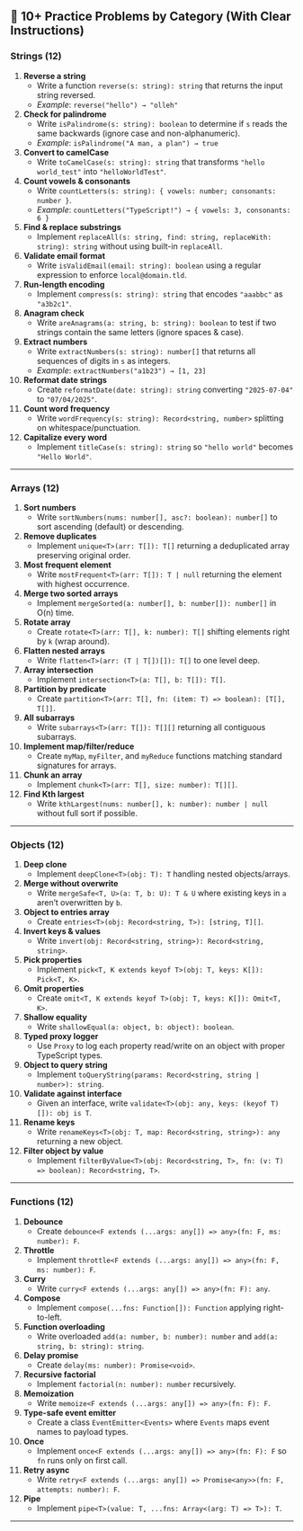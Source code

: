 ## 🧩 10+ Practice Problems by Category (With Clear Instructions)

### Strings (12)

1. **Reverse a string**
   - Write a function `reverse(s: string): string` that returns the input string reversed.
   - _Example_: `reverse("hello") → "olleh"`
2. **Check for palindrome**
   - Write `isPalindrome(s: string): boolean` to determine if `s` reads the same backwards (ignore case and non-alphanumeric).
   - _Example_: `isPalindrome("A man, a plan") → true`
3. **Convert to camelCase**
   - Write `toCamelCase(s: string): string` that transforms `"hello world_test"` into `"helloWorldTest"`.
4. **Count vowels & consonants**
   - Write `countLetters(s: string): { vowels: number; consonants: number }`.
   - _Example_: `countLetters("TypeScript!") → { vowels: 3, consonants: 6 }`
5. **Find & replace substrings**
   - Implement `replaceAll(s: string, find: string, replaceWith: string): string` without using built-in `replaceAll`.
6. **Validate email format**
   - Write `isValidEmail(email: string): boolean` using a regular expression to enforce `local@domain.tld`.
7. **Run-length encoding**
   - Implement `compress(s: string): string` that encodes `"aaabbc"` as `"a3b2c1"`.
8. **Anagram check**
   - Write `areAnagrams(a: string, b: string): boolean` to test if two strings contain the same letters (ignore spaces & case).
9. **Extract numbers**
   - Write `extractNumbers(s: string): number[]` that returns all sequences of digits in `s` as integers.
   - _Example_: `extractNumbers("a1b23") → [1, 23]`
10. **Reformat date strings**
    - Create `reformatDate(date: string): string` converting `"2025-07-04"` to `"07/04/2025"`.
11. **Count word frequency**
    - Write `wordFrequency(s: string): Record<string, number>` splitting on whitespace/punctuation.
12. **Capitalize every word**
    - Implement `titleCase(s: string): string` so `"hello world"` becomes `"Hello World"`.

---

### Arrays (12)

1. **Sort numbers**
   - Write `sortNumbers(nums: number[], asc?: boolean): number[]` to sort ascending (default) or descending.
2. **Remove duplicates**
   - Implement `unique<T>(arr: T[]): T[]` returning a deduplicated array preserving original order.
3. **Most frequent element**
   - Write `mostFrequent<T>(arr: T[]): T | null` returning the element with highest occurrence.
4. **Merge two sorted arrays**
   - Implement `mergeSorted(a: number[], b: number[]): number[]` in O(n) time.
5. **Rotate array**
   - Create `rotate<T>(arr: T[], k: number): T[]` shifting elements right by `k` (wrap around).
6. **Flatten nested arrays**
   - Write `flatten<T>(arr: (T | T[])[]): T[]` to one level deep.
7. **Array intersection**
   - Implement `intersection<T>(a: T[], b: T[]): T[]`.
8. **Partition by predicate**
   - Create `partition<T>(arr: T[], fn: (item: T) => boolean): [T[], T[]]`.
9. **All subarrays**
   - Write `subarrays<T>(arr: T[]): T[][]` returning all contiguous subarrays.
10. **Implement map/filter/reduce**
    - Create `myMap`, `myFilter`, and `myReduce` functions matching standard signatures for arrays.
11. **Chunk an array**
    - Implement `chunk<T>(arr: T[], size: number): T[][]`.
12. **Find Kth largest**
    - Write `kthLargest(nums: number[], k: number): number | null` without full sort if possible.

---

### Objects (12)

1. **Deep clone**
   - Implement `deepClone<T>(obj: T): T` handling nested objects/arrays.
2. **Merge without overwrite**
   - Write `mergeSafe<T, U>(a: T, b: U): T & U` where existing keys in `a` aren’t overwritten by `b`.
3. **Object to entries array**
   - Create `entries<T>(obj: Record<string, T>): [string, T][]`.
4. **Invert keys & values**
   - Write `invert(obj: Record<string, string>): Record<string, string>`.
5. **Pick properties**
   - Implement `pick<T, K extends keyof T>(obj: T, keys: K[]): Pick<T, K>`.
6. **Omit properties**
   - Create `omit<T, K extends keyof T>(obj: T, keys: K[]): Omit<T, K>`.
7. **Shallow equality**
   - Write `shallowEqual(a: object, b: object): boolean`.
8. **Typed proxy logger**
   - Use `Proxy` to log each property read/write on an object with proper TypeScript types.
9. **Object to query string**
   - Implement `toQueryString(params: Record<string, string | number>): string`.
10. **Validate against interface**
    - Given an interface, write `validate<T>(obj: any, keys: (keyof T)[]): obj is T`.
11. **Rename keys**
    - Write `renameKeys<T>(obj: T, map: Record<string, string>): any` returning a new object.
12. **Filter object by value**
    - Implement `filterByValue<T>(obj: Record<string, T>, fn: (v: T) => boolean): Record<string, T>`.

---

### Functions (12)

1. **Debounce**
   - Create `debounce<F extends (...args: any[]) => any>(fn: F, ms: number): F`.
2. **Throttle**
   - Implement `throttle<F extends (...args: any[]) => any>(fn: F, ms: number): F`.
3. **Curry**
   - Write `curry<F extends (...args: any[]) => any>(fn: F): any`.
4. **Compose**
   - Implement `compose(...fns: Function[]): Function` applying right-to-left.
5. **Function overloading**
   - Write overloaded `add(a: number, b: number): number` and `add(a: string, b: string): string`.
6. **Delay promise**
   - Create `delay(ms: number): Promise<void>`.
7. **Recursive factorial**
   - Implement `factorial(n: number): number` recursively.
8. **Memoization**
   - Write `memoize<F extends (...args: any[]) => any>(fn: F): F`.
9. **Type-safe event emitter**
   - Create a class `EventEmitter<Events>` where `Events` maps event names to payload types.
10. **Once**
    - Implement `once<F extends (...args: any[]) => any>(fn: F): F` so `fn` runs only on first call.
11. **Retry async**
    - Write `retry<F extends (...args: any[]) => Promise<any>>(fn: F, attempts: number): F`.
12. **Pipe**
    - Implement `pipe<T>(value: T, ...fns: Array<(arg: T) => T>): T`.

---
